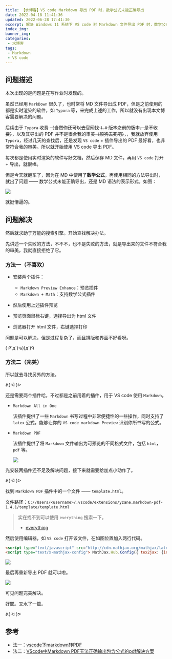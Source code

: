 ```yaml
---
title: 【水博客】VS code Markdown 导出 PDF 时，数学公式未能正确导出
date: 2022-04-18 11:41:36
updated: 2022-06-28 17:41:30
excerpt: 解决 Windows 11 系统下 VS code 对 Markdown 文件导出 PDF 时，数学公式未能正确导出的问题。
index_img:
banner_img:
categories:
 - 水博客
tags:
 - Markdown
 - VS code
---
```

## 问题描述

本次出现的是问题是在写作业时发现的。

虽然已经用 `MarkDown` 很久了，也时常将 MD 文件导出成 PDF，但是之前使用的都是实时渲染的软件，如 `Typora` 等，来完成上述的工作，所以就没有出现本文博客需要解决的问题。

后续由于 `Typora` 收费 ~~（当然你还可以去官网找 `1.0` 版本之前的版本，是不收费）~~，以及其导出的 PDF 并不是很合我的审美~~（颜狗去死吧）~~，，我就放弃使用 `Typora`，经过几天的查找后，还是发现 `VS code` + 插件导出的 PDF 最好看，也非常符合我的审美。所以就开始使用 VS code 导出 PDF。

每次都是使用实时渲染的软件写好文档，然后保存 MD 文件，再用 `VS code` 打开 + 导出，就很棒。

但是今天就翻车了，因为在 MD 中使用了**数学公式**，再使用相同的方法导出时，就出了问题 —— 数学公式未能正确导出，还是 MD 语法的表示形式。如图：


![](https://munner.coding.net/p/blogpicgo/d/blogimages/git/raw/main/posts/20220628173919.png)
  
就挺懵逼的。

## 问题解决


然后就求助于万能的搜索引擎。开始查找解决办法。

先讲述一个失败的方法，不不不，也不是失败的方法，就是导出来的文件不符合我的审美，我就直接拒绝了它。

### 方法一（不喜欢）

+ 安装两个插件：
    + `Markdown Preview Enhance`：预览插件
    + `Markdown + Math`：支持数学公式插件

+ 然后使用上述插件预览
+ 预览页面鼠标右键，选择导出为 html 文件
+ 浏览器打开 html 文件，右键选择打印

问题是可以解决，但是过程复杂了，而且排版和界面不好看呀。

( ᑭ`д´)ᓀ))д´)ᑫ

### 方法二（完美）

所以就去寻找另外的方法。

ᕕ( ᐛ )ᕗ

还是需要两个插件哈，不过都是之前用着的插件，用于 VS code 使用 `Markdown`。

+ `Markdown All in One`
  
  该插件提供了一些 `Markdown` 书写过程中非常便捷性的一些操作，同时支持了 `latex` 公式，能够让你的 `VS code markdown Preview` 识别你所书写的公式。

+ `Markdown PDF`
  
   该插件提供了将 `Markdown` 文件输出为可预览的不同格式文件，包括 `html`， `pdf` 等。

   ![](https://munner.coding.net/p/blogpicgo/d/blogimages/git/raw/main/posts/20220628173942.png)


光安装两插件还不足及解决问题，接下来就需要给加点小动作了。

ᕕ( ᐛ )ᕗ

找到 `Markdown PDF` 插件中的一个文件 —— `template.html`。

文件路径：`C://Users/<username>/.vscode/extensions/yzane.markdown-pdf-1.4.1/template/template.html`

> 实在找不到可以使用 `everything` 搜索一下。
> + [everything](https://www.voidtools.com/zh-cn/)

然后使用编辑器，如 `VS code` 打开该文件，在如图位置加入两行代码。

```html
<script type="text/javascript" src="http://cdn.mathjax.org/mathjax/latest/MathJax.js?config=TeX-AMS-MML_HTMLorMML"></script>
<script type="text/x-mathjax-config"> MathJax.Hub.Config({ tex2jax: {inlineMath: [['$', '$']]}, messageStyle: "none" });</script>
```

![](https://munner.coding.net/p/blogpicgo/d/blogimages/git/raw/main/posts/20220628174007.png)

最后再重新导出 PDF 就可以啦。

![](https://munner.coding.net/p/blogpicgo/d/blogimages/git/raw/main/posts/20220628174029.png)

可见问题完美解决。

好耶。又水了一篇。

ᕕ( ᐛ )ᕗ

## 参考

+ 法一：[vscode下markdown转PDF](https://blog.csdn.net/weijifen000/article/details/84257434)
+ 法二：[VScode中Markdown PDF无法正确输出包含公式的pdf解决方案](https://blog.csdn.net/qq_18506419/article/details/103461825)